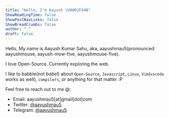```yaml
---
title: "Hello, I'm Aayush \U0001F44B"
ShowReadingTime: false
ShowPostNavLinks: false
ShowBreadCrumbs: false
author: " "
draft: false
---
```


Hello, My name is Aayush Kumar Sahu, aka, aayushmau5(pronounced: aayushmouse, aayush-mow-five, aayushmouse-five).

I love Open-Source. Currently exploring the web.

I like to babble(not _babel_) about `Open-Source`, `Javascript`, `Linux`, `Vim`(`vscode` works as well), `compilers`, or anything for that matter :P

Feel free to reach out to me @:

- Email: aayushmau5[at]gmail[dot]com
- Twitter: [@aayushmau5](https://twitter.com/aayushmau5)
- Telegram: [@aayushmau5](https://t.me/aayushmau5)
